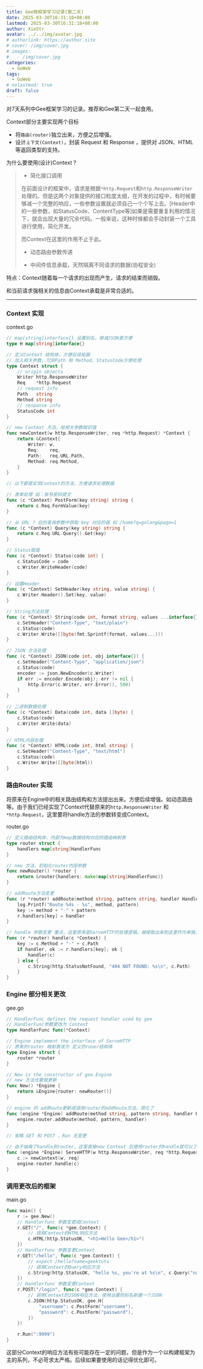 ```yaml
---
title: Gee微框架学习记录(第二天)
date: 2025-03-30T16:31:18+08:00
lastmod: 2025-03-30T16:31:18+08:00
author: XieStr
avatar: ../../img/avatar.jpg
# authorlink: https://author.site
# cover: /img/cover.jpg
# images:
#   - /img/cover.jpg
categories:
  - GoWeb
tags:
  - GoWeb
# nolastmod: true
draft: false
---
```


对7天系列中Gee框架学习的记录。推荐和Gee第二天一起食用。

Context部分主要实现两个目标

- 将`路由(router)`独立出来，方便之后增强。
- 设计`上下文(Context)`，封装 Request 和 Response ，提供对 JSON、HTML 等返回类型的支持。

为什么要使用(设计)Context ?

>- 简化接口调用
>
>  在前面设计的框架中，请求是根据`*http.Request`和`http.ResponseWriter`处理的。但是这两个对象提供的接口粒度太细，在开发的过程中，有时候要够减一个完整的响应，一些参数设置就必须自己一个个写上去。[Header中的一些参数，如StatusCode、ContentType等]如果是需要重复利用的情况下，就会出现大量的冗余代码。一般来说，这种时候都会手动封装一个工具进行使用，简化开发。
>
>  而Context在这里的作用不止于此。
>
>- 动态路由参数传递
>
>- 中间件信息承载，天然隔离不同请求的数据(协程安全)

特点：Context随着每一个请求的出现而产生，请求的结束而销毁。

和当前请求强相关的信息由Context承载是非常合适的。

---

### Context 实现

context.go

```go
// map[string]interface{} 设置别名，够减JSON更方便
type H map[string]interface{}

// 定义Context 结构体，方便后续拓展
// 加入相关参数，冗余Path 和 Method、StatusCode方便处理
type Context struct {
	// origin objects
	Writer http.ResponseWriter
	Req    *http.Request
	// request info
	Path   string
	Method string
	// response info
	StatusCode int
}

// new Context 方法，给相关参数赋初值
func newContext(w http.ResponseWriter, req *http.Request) *Context {
	return &Context{
		Writer: w,
		Req:    req,
		Path:   req.URL.Path,
		Method: req.Method,
	}
}

// 以下都是实现Context的方法，方便请求处理数据

// 表单处理 如：账号密码提交
func (c *Context) PostForm(key string) string {
	return c.Req.FormValue(key)
}

// 从 URL ? 后的查询参数中获取 key 对应的值 如 /home?q=golang&page=1
func (c *Context) Query(key string) string {
	return c.Req.URL.Query().Get(key)
}

// Status赋值
func (c *Context) Status(code int) {
	c.StatusCode = code
	c.Writer.WriteHeader(code)
}

// 设置Header
func (c *Context) SetHeader(key string, value string) {
	c.Writer.Header().Set(key, value)
}

// String方法处理
func (c *Context) String(code int, format string, values ...interface{}) {
	c.SetHeader("Content-Type", "text/plain")
	c.Status(code)
	c.Writer.Write([]byte(fmt.Sprintf(format, values...)))
}

// JSON 方法处理
func (c *Context) JSON(code int, obj interface{}) {
	c.SetHeader("Content-Type", "application/json")
	c.Status(code)
	encoder := json.NewEncoder(c.Writer)
	if err := encoder.Encode(obj); err != nil {
		http.Error(c.Writer, err.Error(), 500)
	}
}

// 二进制数据处理
func (c *Context) Data(code int, data []byte) {
	c.Status(code)
	c.Writer.Write(data)
}

// HTML内容处理
func (c *Context) HTML(code int, html string) {
	c.SetHeader("Content-Type", "text/html")
	c.Status(code)
	c.Writer.Write([]byte(html))
}
```

### 路由Router 实现

将原来在Engine中的相关路由结构和方法提出出来。方便后续增强。如动态路由等。由于我们已经实现了Context代替原来的`http.ResponseWriter` 和`*http.Request`，这里要将handle方法的参数转变成Context。

router.go

```go
// 定义路由结构体，内部为map数据结构对应的路由映射表
type router struct {
	handlers map[string]HandlerFunc
}

// new 方法，初始化router内部参数
func newRouter() *router {
	return &router{handlers: make(map[string]HandlerFunc)}
}

// addRoute方法变更
func (r *router) addRoute(method string, pattern string, handler HandlerFunc) {
	log.Printf("Route %4s - %s", method, pattern)
	key := method + "-" + pattern
	r.handlers[key] = handler
}

// handle 参数变更 重点，这里原来是ServeHTTP的处理逻辑。被提取出来到这里作为单独方法使用。
func (r *router) handle(c *Context) {
	key := c.Method + "-" + c.Path
	if handler, ok := r.handlers[key]; ok {
		handler(c)
	} else {
		c.String(http.StatusNotFound, "404 NOT FOUND: %s\n", c.Path)
	}
}
```

### Engine 部分相关更改

gee.go

```go
// HandlerFunc defines the request handler used by gee
// HandlerFunc参数更改为 Context
type HandlerFunc func(*Context)

// Engine implement the interface of ServeHTTP
// 原来的router 映射表改为 定义的rouer结构体
type Engine struct {
	router *router
}

// New is the constructor of gee.Engine
// new 方法也要做更新
func New() *Engine {
	return &Engine{router: newRouter()}
}

// engine 的 addRoute更新成调用router的addRoute方法，简化了
func (engine *Engine) addRoute(method string, pattern string, handler HandlerFunc) {
	engine.router.addRoute(method, pattern, handler)
}

// 省略 GET 和 POST 、Run 无变更

// 由于抽离了handle到router，这里直接new Context 后使用router的handle就可以了
func (engine *Engine) ServeHTTP(w http.ResponseWriter, req *http.Request) {
	c := newContext(w, req)
	engine.router.handle(c)
}
```

### 调用更改后的框架

main.go

```go
func main() {
	r := gee.New()
    // Handlerfunc 参数变更成Context
	r.GET("/", func(c *gee.Context) {
        // 调用Context的HTML响应方法
		c.HTML(http.StatusOK, "<h1>Hello Gee</h1>")
	})
    // Handlerfunc 参数变更Context
	r.GET("/hello", func(c *gee.Context) {
		// expect /hello?name=geektutu
        // 调用Context的Query响应方法
		c.String(http.StatusOK, "hello %s, you're at %s\n", c.Query("name"), c.Path)
	})
	// Handlerfunc 参数变更Context
	r.POST("/login", func(c *gee.Context) {
        // 调用Context的JSON响应方法，使用设置的别名新建一个JSON
		c.JSON(http.StatusOK, gee.H{
			"username": c.PostForm("username"),
			"password": c.PostForm("password"),
		})
	})

	r.Run(":9999")
}
```

这部分Context的响应方法有些可能存在一定的问题，但是作为一个以构建框架为主的系列，不必苛求太严格。后续如果要使用的话记得优化即可。
